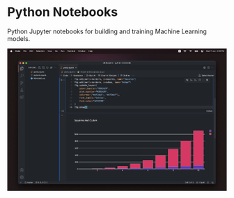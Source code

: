 # Python Notebooks

Python Jupyter notebooks for building and training Machine Learning models.

![Cover](https://github.com/nirnejak/python-notebooks/blob/master/assets/cover.png?raw=true)